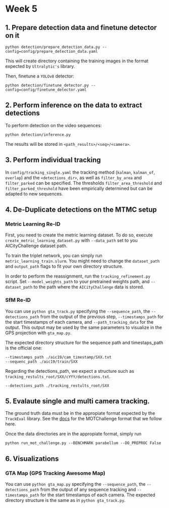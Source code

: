 # Week 5


## 1. Prepare detection data and finetune detector on it

```
python detection/prepare_detection_data.py --config=config/prepare_detection_data.yaml
```

This will create directory containing the training images in the format expected by `Ultralytic's` library.

Then, finetune a `YOLOv8` detector:

```
python detection/finetune_detector.py --config=config/finetune_detector.yaml
```

## 2. Perform inference on the data to extract detections

To perform detection on the video sequences:
```
python detection/inference.py
```
The results will be stored in `<path_results>/<seq>/<camera>`.

## 3. Perform individual tracking
In `config/tracking_single.yaml` the tracking method (`kalman`, `kalman_of`, `overlap`) and the `<detections_dir>`, as well as `filter_by_area` and `filter_parked` can be specified. The thresholds `filter_area_threshold` and `filter_parked_threshold` have been empirically determined but can be adapted to new sequences.

## 4. De-Duplicate detections on the MTMC setup

### Metric Learning Re-ID

First, you need to create the metric learning dataset. To do so, execute `create_metric_learning_dataset.py` with `--data_path` set to you AICityChallenge dataset path.

To train the triplet network, you can simply run `metric_learning_train.slurm`. You might need to change the `dataset_path` and `output_path` flags to fit your own directory structure.

In order to perform the reassignment, run the `tracking_refinement.py` script. Set `--model_weights_path` to your pretrained weights path, and `--dataset_path` to the path where the `AICityChallenge` data is stored.


### SfM Re-ID
You can use `python gta_track.py` specifying the `--sequence_path`, the `--detections_path` from the output of the previous step, `--timestamps_path` for the start timestamps of each camera, and `--path_tracking_data` for the output. This output may be used by the same parameters to visualize in the GPS projection with `gta_map.py`. 

The expected directory structure for the sequence path and timestaps_path is the official one:
``` 
--timestamps_path ./aic19/cam_timestamp/SXX.txt
--sequenc_path ./aic19/train/SXX
```
Regarding the detections_path, we expect a structure such as `tracking_restults_root/SXX/cYYY/detections.txt`.
```
--detections_path ./tracking_restults_root/SXX
```

## 5. Evalaute single and multi camera tracking.
The ground truth data must be in the appropiate format expected by the `TrackEval` library. See the [docs](https://github.com/JonathonLuiten/TrackEval/tree/master/docs/MOTChallenge-Official) for the MOTChallenge format that we follow here.

Once the data directories are in the appropiate format, simply run
```
python run_mot_challenge.py --BENCHMARK parabellum --DO_PREPROC False
```
## 6. Visualizations

### GTA Map (GPS Tracking Awesome Map)
You can use `python gta_map.py` specifying the `--sequence_path`, the `--detections_path` from the output of any sequence tracking and `--timestamps_path` for the start timestamps of each camera. The expected directory structure is the same as in `python gta_track.py`.
